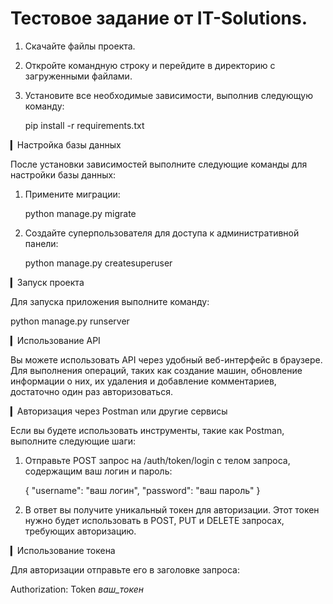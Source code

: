 # Тестовое задание от IT-Solutions.

1. Скачайте файлы проекта.
2. Откройте командную строку и перейдите в директорию с загруженными файлами.
3. Установите все необходимые зависимости, выполнив следующую команду:

   pip install -r requirements.txt
   
▎Настройка базы данных

После установки зависимостей выполните следующие команды для настройки базы данных:
   
1. Примените миграции:

   python manage.py migrate
   
2. Создайте суперпользователя для доступа к административной панели:
   
   python manage.py createsuperuser
   
▎Запуск проекта

Для запуска приложения выполните команду:

  python manage.py runserver

▎Использование API

Вы можете использовать API через удобный веб-интерфейс в браузере. Для выполнения операций, таких как создание машин, обновление информации о них, их удаления и добавление комментариев, достаточно один раз авторизоваться.

▎Авторизация через Postman или другие сервисы

Если вы будете использовать инструменты, такие как Postman, выполните следующие шаги:

1. Отправьте POST запрос на /auth/token/login с телом запроса, содержащим ваш логин и пароль:

   {
       "username": "ваш логин",
       "password": "ваш пароль"
   }
   
2. В ответ вы получите уникальный токен для авторизации. Этот токен нужно будет использовать в POST, PUT и DELETE запросах, требующих авторизацию.

▎Использование токена

Для авторизации отправьте его в заголовке запроса:

  Authorization: Token *ваш_токен*


